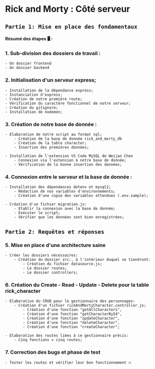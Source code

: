 # Rick and Morty : Côté serveur
## ```Partie 1: Mise en place des fondamentaux```

#### Résumé des étapes 🖥️ :
### 1. Sub-division des dossiers de travail :

    - Un dossier frontend 
    - Un dossier backend 

### 2. Initialisation d'un serveur express;

    - Installation de la dépendance express;
    - Instanciation d'express;
    - Création de notre première route;
    - Vérification du caractère fonctionnel de notre serveur;
    - Création du gitignore;
    - Installation de nodemon;

### 3. Création de notre base de donnée :

    - Elaboration de notre script au format sql;
        - Création de la base de donnée rick_and_morty_db
        - Création de la table character;
        - Insertion des premières données;

    - Installation de l'extension VS Code MySQL de Weijan Chen
        - Connexion via l'extension à notre base de donnée;
        - Vérification de la bonne insertion des données;

### 4. Connexion entre le serveur et la base de donnée :

    - Installation des dépendances dotenv et mysql2;
        - Rédaction de nos variables d'environnements;
        - Création d'une copie des variables attendues (.env.sample);

    - Création d'un fichier migration.js:
        - Etablir la connexion avec la base de donnée;
        - Exécuter le script;
        - Vérifier que les données sont bien enregistrées;

## ```Partie 2: Requêtes et réponses```

### 5. Mise en place d'une architecture saine

    - Créer les dossiers nécessaires:
        - Création du dossier src:, à l'intérieur duquel se tiendront:
            - Création du fichier datasource.js;
            - Le dossier routes;
            - Le dossier controllers;
### 6. Création du Create - Read - Update - Delete pour la table rick_character

    - Elaboration du CRUD pour le gestionnaire des personnages:
        - Création d'un fichier rickAndMortyCharacter.controller.js;
            - Création d'une fonction "getAllCharacters",
            - Création d'une fonction "getCharacterById",
            - Création d'une fonction "updateCharacter",
            - Création d'une fonction "deleteCharacter",
            - Création d'une fonction "createCharacter";
    
    - Elaboration des routes liées à ce gestionnaire précis:
        - Cinq fonctions = cinq routes;

### 7. Correction des bugs et phase de test

    - Tester les routes et vérifier leur bon fonctionnement 🔥